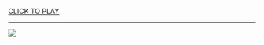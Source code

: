
<a href="https://premium76.site?title=fifa_unblocked_games&ref=13M">CLICK TO PLAY</a></h3>
<hr>

<a href="https://premium76.site?title=fifa_unblocked_games&ref=13M"><img src="https://clearcache.store/games.png"></a>


